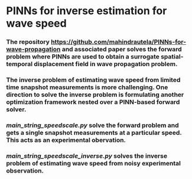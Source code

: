 # PINNs for inverse estimation for wave speed
### The repository https://github.com/mahindrautela/PINNs-for-wave-propagation and associated paper solves the forward problem where PINNs are used to obtain a surrogate spatial-temporal displacement field in wave propagation problem.

### The inverse problem of estimating wave speed from limited time snapshot measurements is more challenging. One direction to solve the inverse problem is formulating another optimization framework nested over a PINN-based forward solver.

### *main_string_speedscale.py* solve the forward problem and gets a single snapshot measurements at a particular speed. This acts as an experimental obervation.

### *main_string_speedscale_inverse.py* solves the inverse problem of estimating wave speed from noisy experimental observation.
